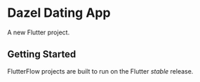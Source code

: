 # Dazel Dating App

A new Flutter project.

## Getting Started

FlutterFlow projects are built to run on the Flutter _stable_ release.

